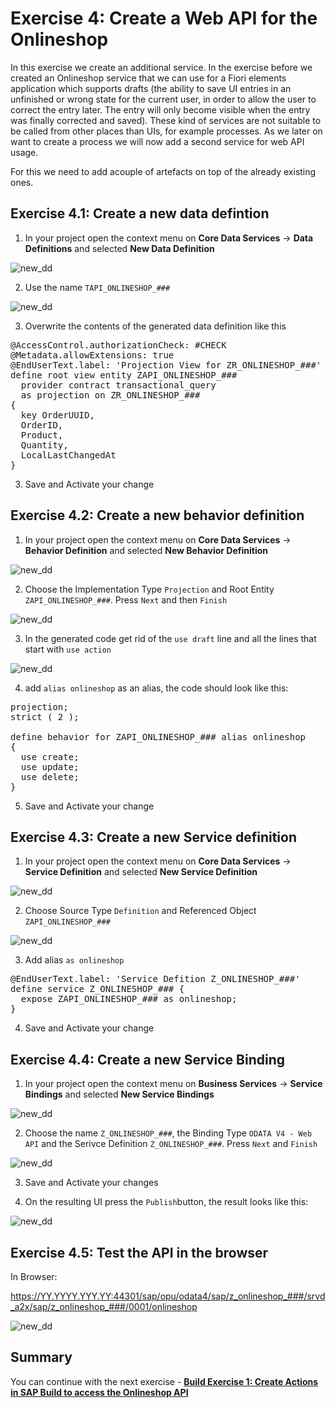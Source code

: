 
# Exercise 4: Create a Web API for the Onlineshop

In this exercise we create an additional service. In the exercise before we created an Onlineshop service that we can use for a Fiori elements application which supports drafts (the ability to save UI entries in an unfinished or wrong state for the current user, in order to allow the user to correct the entry later. The entry will only become visible when the entry was finally corrected and saved). These kind of services are not suitable to be called from other places than UIs, for example processes. As we later on want to create a process we will now add a second service for web API usage. 

For this we need to add acouple of artefacts on top of the already existing ones.

## Exercise 4.1: Create a new data defintion

1. In your project open the context menu on **Core Data Services** -> **Data Definitions** and selected **New Data Definition**

![new_dd](images/100.png) 

2. Use the name `TAPI_ONLINESHOP_###` 

![new_dd](images/110.png) 

3. Overwrite the contents of the generated data definition like this

<pre lang="ABAP">
@AccessControl.authorizationCheck: #CHECK
@Metadata.allowExtensions: true
@EndUserText.label: 'Projection View for ZR_ONLINESHOP_###'
define root view entity ZAPI_ONLINESHOP_###
  provider contract transactional_query
  as projection on ZR_ONLINESHOP_###
{
  key OrderUUID,
  OrderID,
  Product,
  Quantity,
  LocalLastChangedAt
}
</pre>

3. Save and Activate your change

## Exercise 4.2: Create a new behavior definition

1. In your project open the context menu on **Core Data Services** -> **Behavior Definition** and selected **New Behavior Definition**

![new_dd](images/120.png) 

2. Choose the Implementation Type `Projection` and Root Entity `ZAPI_ONLINESHOP_###`. Press `Next` and then `Finish`

![new_dd](images/130.png) 

3. In the generated code get rid of the `use draft` line and all the lines that start with `use action`

![new_dd](images/140.png) 

4. add `alias onlineshop` as an alias, the code should look like this:

<pre lang="ABAP">
projection;
strict ( 2 );

define behavior for ZAPI_ONLINESHOP_### alias onlineshop
{
  use create;
  use update;
  use delete;
}
</pre>

5. Save and Activate your change

## Exercise 4.3: Create a new Service definition

1. In your project open the context menu on **Core Data Services** -> **Service Definition** and selected **New Service Definition**

![new_dd](images/150.png) 

2. Choose Source Type `Definition` and Referenced Object `ZAPI_ONLINESHOP_###`

![new_dd](images/160.png) 

3. Add alias `as onlineshop`

<pre lang="ABAP">
@EndUserText.label: 'Service Defition Z_ONLINESHOP_###'
define service Z_ONLINESHOP_### {
  expose ZAPI_ONLINESHOP_### as onlineshop;
}
</pre>

4. Save and Activate your change

## Exercise 4.4: Create a new Service Binding

1. In your project open the context menu on **Business Services** -> **Service Bindings** and selected **New Service Bindings**

![new_dd](images/170.png) 

2. Choose the name `Z_ONLINESHOP_###`, the Binding Type `ODATA V4 - Web API` and the Serivce Definition `Z_ONLINESHOP_###`. Press `Next` and `Finish`

![new_dd](images/180.png) 

3. Save and Activate your changes

4. On the resulting UI press the `Publish`button, the result looks like this:

![new_dd](images/190.png) 

## Exercise 4.5: Test the API in the browser

In Browser:

https://YY.YYYY.YYY.YY:44301/sap/opu/odata4/sap/z_onlineshop_###/srvd_a2x/sap/z_onlineshop_###/0001/onlineshop

![new_dd](images/200.png)  

## Summary   
You can continue with the next exercise - **[Build Exercise 1: Create Actions in SAP Build to access the Onlineshop API](../../../build/exercises/ex1/README.md)**
